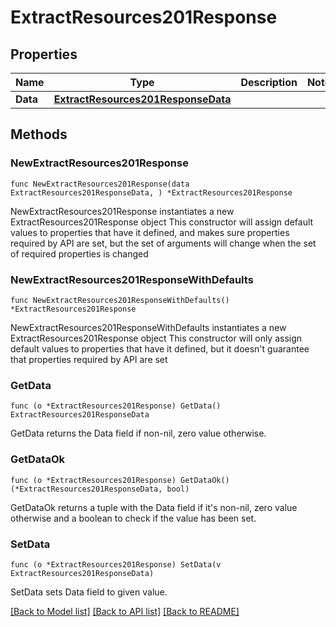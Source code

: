 # ExtractResources201Response

## Properties

Name | Type | Description | Notes
------------ | ------------- | ------------- | -------------
**Data** | [**ExtractResources201ResponseData**](ExtractResources201ResponseData.md) |  | 

## Methods

### NewExtractResources201Response

`func NewExtractResources201Response(data ExtractResources201ResponseData, ) *ExtractResources201Response`

NewExtractResources201Response instantiates a new ExtractResources201Response object
This constructor will assign default values to properties that have it defined,
and makes sure properties required by API are set, but the set of arguments
will change when the set of required properties is changed

### NewExtractResources201ResponseWithDefaults

`func NewExtractResources201ResponseWithDefaults() *ExtractResources201Response`

NewExtractResources201ResponseWithDefaults instantiates a new ExtractResources201Response object
This constructor will only assign default values to properties that have it defined,
but it doesn't guarantee that properties required by API are set

### GetData

`func (o *ExtractResources201Response) GetData() ExtractResources201ResponseData`

GetData returns the Data field if non-nil, zero value otherwise.

### GetDataOk

`func (o *ExtractResources201Response) GetDataOk() (*ExtractResources201ResponseData, bool)`

GetDataOk returns a tuple with the Data field if it's non-nil, zero value otherwise
and a boolean to check if the value has been set.

### SetData

`func (o *ExtractResources201Response) SetData(v ExtractResources201ResponseData)`

SetData sets Data field to given value.



[[Back to Model list]](../README.md#documentation-for-models) [[Back to API list]](../README.md#documentation-for-api-endpoints) [[Back to README]](../README.md)



